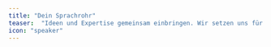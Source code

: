 ```yaml
---
title: "Dein Sprachrohr"
teaser:  "Ideen und Expertise gemeinsam einbringen. Wir setzen uns für euch ein!"
icon: "speaker"
---
```


